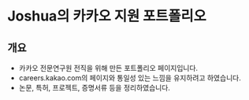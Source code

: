 # Joshua의 카카오 지원 포트폴리오
## 개요
- 카카오 전문연구원 전직을 위해 만든 포트폴리오 페이지입니다.
- careers.kakao.com의 페이지와 통일성 있는 느낌을 유지하려고 하였습니다.
- 논문, 특허, 프로젝트, 증명서류 등을 정리하였습니다.
